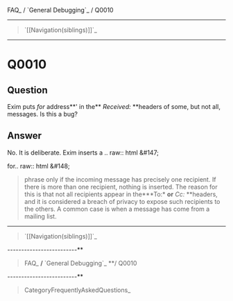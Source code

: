 FAQ\_ / \`General Debugging\`\_ / Q0010

* * * * *

> \`[[Navigation(siblings)]]\`\_

* * * * *

Q0010
=====

Question
--------

Exim puts *for* address**' in the** *Received:* \*\*headers of some, but
not all, messages. Is this a bug?

Answer
------

No. It is deliberate. Exim inserts a .. raw:: html &\#147;

for.. raw:: html &\#148;

> phrase only if the incoming message has precisely one recipient. If
> there is more than one recipient, nothing is inserted. The reason for
> this is that not all recipients appear in the*\**To:\* **or** *Cc:*
> \*\*headers, and it is considered a breach of privacy to expose such
> recipients to the others. A common case is when a message has come
> from a mailing list.

* * * * *

> \`[[Navigation(siblings)]]\`\_

-------------------------\*\*

> FAQ\_ **/** \`General Debugging\`\_ \*\*/ Q0010

-------------------------\*\*

> CategoryFrequentlyAskedQuestions\_
